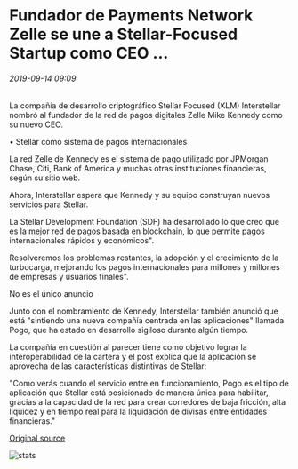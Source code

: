 # Fundador de Payments Network Zelle se une a Stellar-Focused Startup como CEO ...

###### 2019-09-14 09:09

La compañía de desarrollo criptográfico Stellar Focused (XLM) Interstellar nombró al fundador de la red de pagos digitales Zelle Mike Kennedy como su nuevo CEO.

• Stellar como sistema de pagos internacionales

La red Zelle de Kennedy es el sistema de pago utilizado por JPMorgan Chase, Citi, Bank of America y muchas otras instituciones financieras, según su sitio web.

Ahora, Interstellar espera que Kennedy y su equipo construyan nuevos servicios para Stellar.

La Stellar Development Foundation (SDF) ha desarrollado lo que creo que es la mejor red de pagos basada en blockchain, lo que permite pagos internacionales rápidos y económicos".

Resolveremos los problemas restantes, la adopción y el crecimiento de la turbocarga, mejorando los pagos internacionales para millones y millones de empresas y usuarios finales".

No es el único anuncio

Junto con el nombramiento de Kennedy, Interstellar también anunció que está "sintiendo una nueva compañía centrada en las aplicaciones" llamada Pogo, que ha estado en desarrollo sigiloso durante algún tiempo.

La compañía en cuestión al parecer tiene como objetivo lograr la interoperabilidad de la cartera y el post explica que la aplicación se aprovecha de las características distintivas de Stellar:

"Como verás cuando el servicio entre en funcionamiento, Pogo es el tipo de aplicación que Stellar está posicionado de manera única para habilitar, gracias a la capacidad de la red para crear corredores de baja fricción, alta liquidez y en tiempo real para la liquidación de divisas entre entidades financieras."

[Original source](https://cointelegraph.com/news/founder-of-payments-network-zelle-joins-stellar-focused-startup-as-ceo)

![stats](https://c.statcounter.com/11760860/0/a89fa40b/1/ "stats")